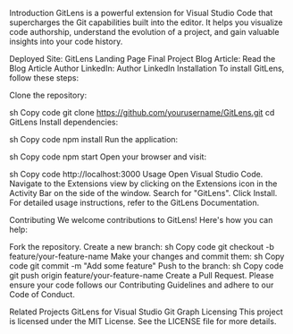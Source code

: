 Introduction
GitLens is a powerful extension for Visual Studio Code that supercharges the Git capabilities built into the editor. It helps you visualize code authorship, understand the evolution of a project, and gain valuable insights into your code history.

Deployed Site: GitLens Landing Page
Final Project Blog Article: Read the Blog Article
Author LinkedIn: Author LinkedIn
Installation
To install GitLens, follow these steps:

Clone the repository:

sh
Copy code
git clone https://github.com/yourusername/GitLens.git
cd GitLens
Install dependencies:

sh
Copy code
npm install
Run the application:

sh
Copy code
npm start
Open your browser and visit:

sh
Copy code
http://localhost:3000
Usage
Open Visual Studio Code.
Navigate to the Extensions view by clicking on the Extensions icon in the Activity Bar on the side of the window.
Search for "GitLens".
Click Install.
For detailed usage instructions, refer to the GitLens Documentation.

Contributing
We welcome contributions to GitLens! Here's how you can help:

Fork the repository.
Create a new branch:
sh
Copy code
git checkout -b feature/your-feature-name
Make your changes and commit them:
sh
Copy code
git commit -m "Add some feature"
Push to the branch:
sh
Copy code
git push origin feature/your-feature-name
Create a Pull Request.
Please ensure your code follows our Contributing Guidelines and adhere to our Code of Conduct.

Related Projects
GitLens for Visual Studio
Git Graph
Licensing
This project is licensed under the MIT License. See the LICENSE file for more details.
